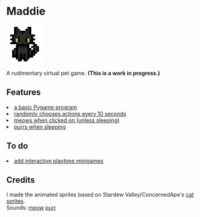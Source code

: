# Maddie

<img src="https://github.com/clairesv/maddie/blob/main/maddie.gif"/>

A rudimentary virtual pet game.
<b>(This is a work in progress.)</b>

## Features
<u>
  <li>a basic Pygame program</li>
  <li>randomly chooses actions every 10 seconds</li>
  <li>meows when clicked on (unless sleeping)</li>
  <li>purrs when sleeping</li>
</u>

## To do
<u>
  <li>add interactive playtime minigames</li>
</u>

## Credits
I made the animated sprites based on Stardew Valley/ConcernedApe's <a href="https://www.spriters-resource.com/pc_computer/stardewvalley/sheet/224030/">cat sprites</a>.<br>
Sounds: <a href="https://www.youtube.com/watch?v=uLB1ZeRgl_k">meow</a> <a href="https://www.youtube.com/watch?v=ycHTiTSCBR4">purr</a>
